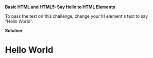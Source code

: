 **Basic HTML and HTML5: Say Hello to HTML Elements**

To pass the test on this challenge, change your h1 element's text to say "Hello World".

__Solution__
<h1>Hello World</h1>
